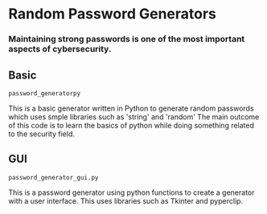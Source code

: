 # Random Password Generators

### Maintaining strong passwords is one of the most important aspects of cybersecurity. 

## Basic
`password_generatorpy`

This is a basic generator written in Python to generate random passwords which uses smple libraries such as 'string' and 'random'
The main outcome of this code is to learn the basics of python while doing something related to the security field. 

## GUI
`password_generator_gui.py`

This is a password generator using python functions to create a generator with a user interface. This uses libraries such as Tkinter and pyperclip.
